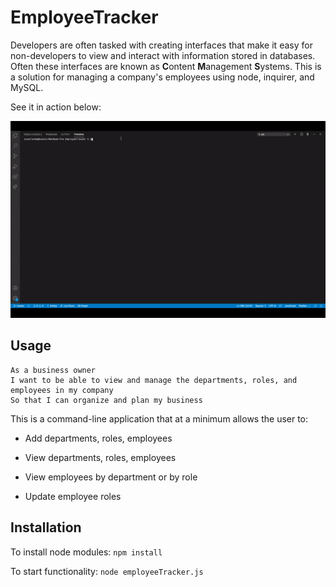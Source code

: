# EmployeeTracker

Developers are often tasked with creating interfaces that make it easy for non-developers to view and interact with information stored in databases. Often these interfaces are known as **C**ontent **M**anagement **S**ystems. This is a solution for managing a company's employees using node, inquirer, and MySQL.

See it in action below:

![Gif of tracker in action](gif/empTrackerGif.gif)

## Usage

```
As a business owner
I want to be able to view and manage the departments, roles, and employees in my company
So that I can organize and plan my business
```

This is a command-line application that at a minimum allows the user to:

- Add departments, roles, employees

- View departments, roles, employees

- View employees by department or by role

- Update employee roles

## Installation

To install node modules:
`npm install`

To start functionality:
`node employeeTracker.js`
